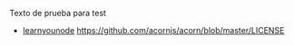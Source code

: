 Texto de prueba para test

- [learnyounode](https://github.com/workshopper/learnyounode)
https://github.com/acornjs/acorn/blob/master/LICENSE

